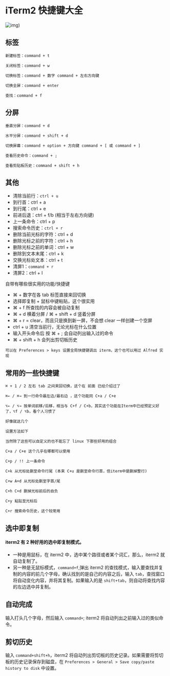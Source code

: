 # iTerm2 快捷键大全

![img](http://ww3.sinaimg.cn/mw690/78f9859egw1et95qq4cg8j20kt073aaq.jpg))

## 标签

```
新建标签：command + t

关闭标签：command + w

切换标签：command + 数字 command + 左右方向键

切换全屏：command + enter

查找：command + f
```

## 分屏

```
垂直分屏：command + d

水平分屏：command + shift + d

切换屏幕：command + option + 方向键 command + [ 或 command + ]

查看历史命令：command + ;

查看剪贴板历史：command + shift + h
```

## 其他

- 清除当前行：`ctrl + u`
- 到行首：ctrl + a
- 到行尾：ctrl + e
- 前进后退：ctrl + f/b (相当于左右方向键)
- 上一条命令：ctrl + p
- 搜索命令历史：`ctrl + r`
- 删除当前光标的字符：ctrl + d
- 删除光标之前的字符：ctrl + h
- 删除光标之前的单词：ctrl + w
- 删除到文本末尾：ctrl + k
- 交换光标处文本：ctrl + t
- 清屏1：`command + r`
- 清屏2：ctrl + l

自带有哪些很实用的功能/快捷键
- ⌘ + 数字在各 tab 标签直接来回切换
- 选择即复制 + 鼠标中键粘贴，这个很实用
- ⌘ + f 所查找的内容会被自动复制
- ⌘ + d 横着分屏 / ⌘ + shift + d 竖着分屏
- ⌘ + r = clear，而且只是换到新一屏，不会想 clear 一样创建一个空屏
- ctrl + u 清空当前行，无论光标在什么位置
- 输入开头命令后 按 ⌘ + ; 会自动列出输入过的命令
- ⌘ + shift + h 会列出剪切板历史
```
可以在 Preferences > keys 设置全局快捷键调出 iterm，这个也可以用过 Alfred 实现
```

## 常用的一些快捷键

```
⌘ + 1 / 2 左右 tab 之间来回切换，这个在 前面 已经介绍过了

⌘← / ⌘→ 到一行命令最左边/最右边 ，这个功能同 C+a / C+e

⌥← / ⌥→ 按单词前移/后移，相当与 C+f / C+b，其实这个功能在Iterm中已经预定义好了，⌥f / ⌥b，看个人习惯了

好像就这几个

设置方法如下

当然除了这些可以自定义的也不能忘了 linux 下那些好用的组合

C+a / C+e 这个几乎在哪都可以使用

C+p / !! 上一条命令

C+k 从光标处删至命令行尾 (本来 C+u 是删至命令行首，但iterm中是删掉整行)

C+w A+d 从光标处删至字首/尾

C+h C+d 删掉光标前后的自负

C+y 粘贴至光标后

C+r 搜索命令历史，这个较常用
```

## 选中即复制

#### iterm2 有 2 种好用的选中即复制模式。

- 一种是用鼠标，在 iterm2 中，选中某个路径或者某个词汇，那么，iterm2 就自动复制了。 　　
- 另一种是无鼠标模式，`command+f`,弹出 iterm2 的查找模式，输入要查找并复制的内容的前几个字母，确认找到的是自己的内容之后，输入 `tab`，查找窗口将自动变化内容，并将其复制。如果输入的是 `shift+tab`，则自动将查找内容的左边选中并复制。

## 自动完成

输入打头几个字母，然后输入 `command+`; iterm2 将自动列出之前输入过的类似命令。 　　

## 剪切历史

输入 `command+shift+h`，iterm2 将自动列出剪切板的历史记录。如果需要将剪切板的历史记录保存到磁盘，在 `Preferences > General > Save copy/paste history to disk` 中设置。